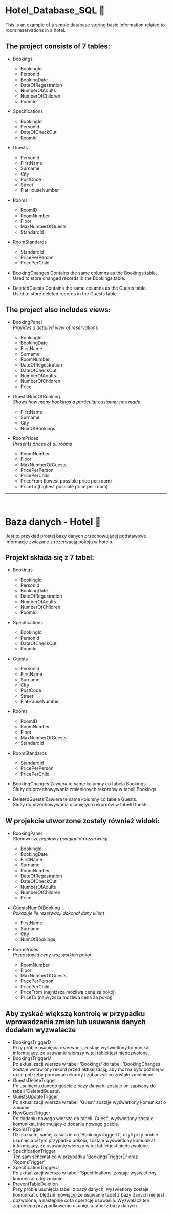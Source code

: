 # Hotel_Database_SQL :hotel:
This is an example of a simple database storing basic information related to room reservations in a hotel.

## The project consists of 7 tables:

  * Bookings
      - BookingId
      - PersonId
      - BookingDate
      - DateOfRegestration
      - NumberOfAdults
      - NumberOfChildren
      - RoomId
        
  * Specifications
      - BookingId
      - PersonId
      - DateOfCheckOut
      - RoomId
        
  * Guests
      - PersonId
      - FirstName
      - Surname
      - City
      - PostCode
      - Street
      - FlatHouseNumber
        
  * Rooms
      - RoomID
      - RoomNumber
      - Floor
      - MaxNumberOfGuests
      - StandardId
        
  * RoomStandards
      - StandardId
      - PricePerPerson
      - PricePerChild
        
  * BookingChanges
    Contains the same columns as the Bookings table.<br>
    Used to store changed records in the Bookings table.
    
  * DeletedGuests
    Contains the same columns as the Guests table.<br>
    Used to store deleted records in the Guests table.

## The project also includes views:

  * BookingPanel <br>
    <i>Provides a detailed view of reservations</i>
     - BookingId
     - BookingDate
     - FirstName
     - Surname
     - RoomNumber
     - DateOfRegestration
     - DateOfCheckOut
     - NumberOfAdults
     - NumberOfChildren
     - Price
       
  * GuestsNumOfBooking <br>
    <i>Shows how many bookings a particular customer has made</i>
      - FirstName
      - Surname
      - City
      - NumOfBookings
    
  * RoomPrices <br>
    <i>Presents prices of all rooms</i>
     - RoomNumber
     - Floor
     - MaxNumberOfGuests
     - PricePerPerson
     - PricePerChild
     - PriceFrom (lowest possible price per room)
     - PriceTo (highest possible price per room)

---

<br>

# Baza danych - Hotel :hotel:

Jest to przykład prostej bazy danych przechowującej podstawowe informacje związane z rezerwacją pokoju w hotelu.

## Projekt składa się z 7 tabel:

  * Bookings
      - BookingId
      - PersonId
      - BookingDate
      - DateOfRegestration
      - NumberOfAdults
      - NumberOfChildren
      - RoomId
        
  * Specifications
      - BookingId
      - PersonId
      - DateOfCheckOut
      - RoomId
        
  * Guests
      - PersonId
      - FirstName
      - Surname
      - City
      - PostCode
      - Street
      - FlatHouseNumber
        
  * Rooms
      - RoomID
      - RoomNumber
      - Floor
      - MaxNumberOfGuests
      - StandardId
        
  * RoomStandards
      - StandardId
      - PricePerPerson
      - PricePerChild
        
  * BookingChanges
    Zawiera te same kolumny co tabela Bookings.<br>
    Służy do przechowywania zmienionych rekordów w tabeli Bookings.
    
  * DeletedGuests
    Zawiera te same kolumny co tabela Guests.<br>
    Służy do przechowywania usuniętych rekordów w tabeli Guests.

## W projekcie utworzone zostały również widoki:

  * BookingPanel <br>
    <i>Stanowi szczegółowy podgląd do rezerwacji</i>
     - BookingId
     - BookingDate
     - FirstName
     - Surname
     - RoomNumber
     - DateOfRegestration
     - DateOfCheckOut
     - NumberOfAdults
     - NumberOfChildren
     - Price
       
  * GuestsNumOfBooking <br>
    <i>Pokazuje ile rezerwacji dokonał dany klient</i>
      - FirstName
      - Surname
      - City
      - NumOfBookings
    
  * RoomPrices <br>
    <i>Przedstawia ceny wszsystkich pokoi</i>
     - RoomNumber
     - Floor
     - MaxNumberOfGuests
     - PricePerPerson
     - PricePerChild
     - PriceFrom (najniższa możliwa cena za pokój)
     - PriceTo (najwyższa możliwa cena za pokój)
   
## Aby zyskać większą kontrolę w przypadku wprowadzania zmian lub usuwania danych dodałam wyzwalacze
  * BookingsTriggerD <br>
  Przy próbie usunięcia rezerwacji, zostaje wyświetlony komunikat informujący, że usuwanie wierszy w tej tablei jest niedozwolone.
  * BookingsTriggerU <br>
  Po aktualizacji wiersza w tabeli 'Bookings' do tabeli 'BookingChanges zostaje wstawiony rekord przed aktualizacją, aby można było później w razie potrzeby porównać rekordy i zobaczyć co zostało zmienione. 
  * GuestsDeleteTrigger <br>
  Po usunięciu danego gościa z bazy danych, zostaje on zapisany do tabeli 'DeletedGuests'.
  * GuestsUpdateTrigger <br>
  Po aktualizacji wiersza w tabeli 'Guest' zostaje wyświetlony komunikat o zmianie.
  * NewGuestTrigger <br>
  Po dodaniu nowego wiersza do tabeli 'Guest', wyświetlony zostaje komunikat, informujący o dodaniu nowego gościa.
  * RoomsTrigger <br>
  Działa na tej samej zasadzie co 'BookingsTriggerD', czyli przy próbie usunięcia w tym przypadku pokoju, zostaje wyświetlony komunikat informujący, że usuwanie wierszy w tej tablei jest niedozwolone.
  * SpecificationTrigger <br>
  Ten sam schemat co w przypadku 'BookingsTriggerD' oraz 'RoomsTrigger'
  * SpecificationTriggerU <br>
  Po aktualizacji wiersza w tabeli 'Specifications' zostaje wyświetlony komunikat o tej zmianie.
  * PreventTableDeletion <br>
  Przy próbie usunięcia tabeli z bazy danych, wyświetlony zostaje komunikat o błędzie mówiący, że usuwanie tabel z bazy danych nie jest dozwolone, a następnie cofa operację usuwania. Wyzwalacz ten zapobiega przypadkowemu usunięciu tabel z bazy danych.


